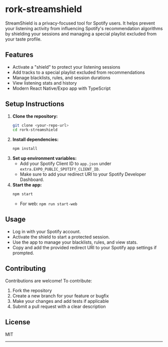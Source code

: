 # rork-streamshield

StreamShield is a privacy-focused tool for Spotify users. It helps prevent your listening activity from influencing Spotify's recommendation algorithms by shielding your sessions and managing a special playlist excluded from your taste profile.

## Features
- Activate a "shield" to protect your listening sessions
- Add tracks to a special playlist excluded from recommendations
- Manage blacklists, rules, and session durations
- View listening stats and history
- Modern React Native/Expo app with TypeScript

## Setup Instructions
1. **Clone the repository:**
   ```sh
   git clone <your-repo-url>
   cd rork-streamshield
   ```
2. **Install dependencies:**
   ```sh
   npm install
   ```
3. **Set up environment variables:**
   - Add your Spotify Client ID to `app.json` under `extra.EXPO_PUBLIC_SPOTIFY_CLIENT_ID`.
   - Make sure to add your redirect URI to your Spotify Developer Dashboard.
4. **Start the app:**
   ```sh
   npm start
   ```
   - For web: `npm run start-web`

## Usage
- Log in with your Spotify account.
- Activate the shield to start a protected session.
- Use the app to manage your blacklists, rules, and view stats.
- Copy and add the provided redirect URI to your Spotify app settings if prompted.

## Contributing
Contributions are welcome! To contribute:
1. Fork the repository
2. Create a new branch for your feature or bugfix
3. Make your changes and add tests if applicable
4. Submit a pull request with a clear description

## License
MIT

---
